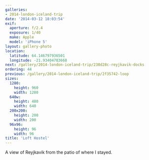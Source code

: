 ```yaml
---
galleries:
- 2014-london-iceland-trip
date: '2014-03-12 18:03:54'
exif:
  aperture: f/2.4
  exposure: 1/40
  make: Apple
  model: 'iPhone 5'
layout: gallery-photo
location:
  latitude: 64.146797936501
  longitude: -21.93404783668
next: /gallery/2014-london-iceland-trip/238d28c-reyjkavik-docks
ordering: 44
previous: /gallery/2014-london-iceland-trip/2f35742-loop
sizes:
  1280:
    height: 960
    width: 1280
  640w:
    height: 480
    width: 640
  200x200:
    height: 200
    width: 200
  96x96:
    height: 96
    width: 96
title: 'Loft Hostel'
---
```


A view of Reyjkavik from the patio of where I stayed.
